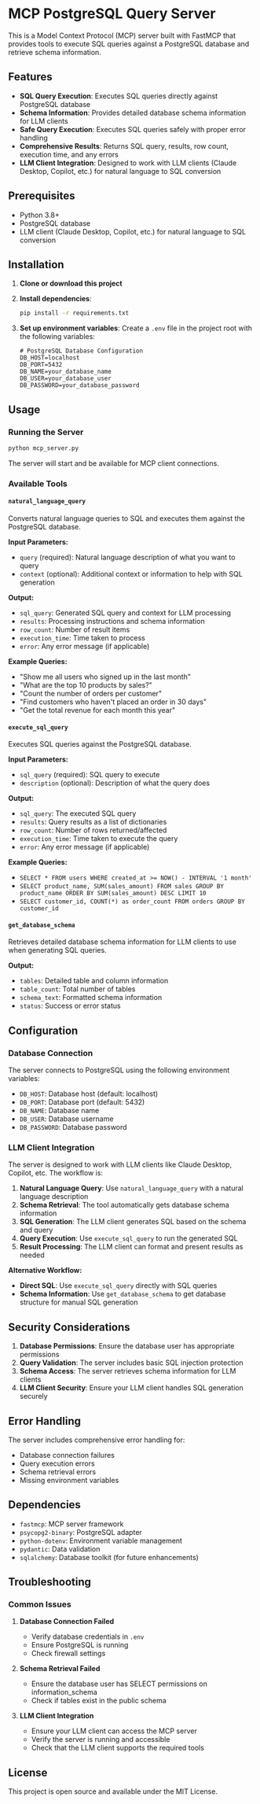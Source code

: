 # MCP PostgreSQL Query Server

This is a Model Context Protocol (MCP) server built with FastMCP that provides tools to execute SQL queries against a PostgreSQL database and retrieve schema information.

## Features

- **SQL Query Execution**: Executes SQL queries directly against PostgreSQL database
- **Schema Information**: Provides detailed database schema information for LLM clients
- **Safe Query Execution**: Executes SQL queries safely with proper error handling
- **Comprehensive Results**: Returns SQL query, results, row count, execution time, and any errors
- **LLM Client Integration**: Designed to work with LLM clients (Claude Desktop, Copilot, etc.) for natural language to SQL conversion

## Prerequisites

- Python 3.8+
- PostgreSQL database
- LLM client (Claude Desktop, Copilot, etc.) for natural language to SQL conversion

## Installation

1. **Clone or download this project**

2. **Install dependencies**:
   ```bash
   pip install -r requirements.txt
   ```

3. **Set up environment variables**:
   Create a `.env` file in the project root with the following variables:
   ```
   # PostgreSQL Database Configuration
   DB_HOST=localhost
   DB_PORT=5432
   DB_NAME=your_database_name
   DB_USER=your_database_user
   DB_PASSWORD=your_database_password
   ```

## Usage

### Running the Server

```bash
python mcp_server.py
```

The server will start and be available for MCP client connections.

### Available Tools

#### `natural_language_query`

Converts natural language queries to SQL and executes them against the PostgreSQL database.

**Input Parameters:**
- `query` (required): Natural language description of what you want to query
- `context` (optional): Additional context or information to help with SQL generation

**Output:**
- `sql_query`: Generated SQL query and context for LLM processing
- `results`: Processing instructions and schema information
- `row_count`: Number of result items
- `execution_time`: Time taken to process
- `error`: Any error message (if applicable)

**Example Queries:**
- "Show me all users who signed up in the last month"
- "What are the top 10 products by sales?"
- "Count the number of orders per customer"
- "Find customers who haven't placed an order in 30 days"
- "Get the total revenue for each month this year"

#### `execute_sql_query`

Executes SQL queries against the PostgreSQL database.

**Input Parameters:**
- `sql_query` (required): SQL query to execute
- `description` (optional): Description of what the query does

**Output:**
- `sql_query`: The executed SQL query
- `results`: Query results as a list of dictionaries
- `row_count`: Number of rows returned/affected
- `execution_time`: Time taken to execute the query
- `error`: Any error message (if applicable)

**Example Queries:**
- `SELECT * FROM users WHERE created_at >= NOW() - INTERVAL '1 month'`
- `SELECT product_name, SUM(sales_amount) FROM sales GROUP BY product_name ORDER BY SUM(sales_amount) DESC LIMIT 10`
- `SELECT customer_id, COUNT(*) as order_count FROM orders GROUP BY customer_id`

#### `get_database_schema`

Retrieves detailed database schema information for LLM clients to use when generating SQL queries.

**Output:**
- `tables`: Detailed table and column information
- `table_count`: Total number of tables
- `schema_text`: Formatted schema information
- `status`: Success or error status

## Configuration

### Database Connection

The server connects to PostgreSQL using the following environment variables:
- `DB_HOST`: Database host (default: localhost)
- `DB_PORT`: Database port (default: 5432)
- `DB_NAME`: Database name
- `DB_USER`: Database username
- `DB_PASSWORD`: Database password

### LLM Client Integration

The server is designed to work with LLM clients like Claude Desktop, Copilot, etc. The workflow is:

1. **Natural Language Query**: Use `natural_language_query` with a natural language description
2. **Schema Retrieval**: The tool automatically gets database schema information
3. **SQL Generation**: The LLM client generates SQL based on the schema and query
4. **Query Execution**: Use `execute_sql_query` to run the generated SQL
5. **Result Processing**: The LLM client can format and present results as needed

**Alternative Workflow:**
- **Direct SQL**: Use `execute_sql_query` directly with SQL queries
- **Schema Information**: Use `get_database_schema` to get database structure for manual SQL generation

## Security Considerations

1. **Database Permissions**: Ensure the database user has appropriate permissions
2. **Query Validation**: The server includes basic SQL injection protection
3. **Schema Access**: The server retrieves schema information for LLM clients
4. **LLM Client Security**: Ensure your LLM client handles SQL generation securely

## Error Handling

The server includes comprehensive error handling for:
- Database connection failures
- Query execution errors
- Schema retrieval errors
- Missing environment variables

## Dependencies

- `fastmcp`: MCP server framework
- `psycopg2-binary`: PostgreSQL adapter
- `python-dotenv`: Environment variable management
- `pydantic`: Data validation
- `sqlalchemy`: Database toolkit (for future enhancements)

## Troubleshooting

### Common Issues

1. **Database Connection Failed**
   - Verify database credentials in `.env`
   - Ensure PostgreSQL is running
   - Check firewall settings

2. **Schema Retrieval Failed**
   - Ensure the database user has SELECT permissions on information_schema
   - Check if tables exist in the public schema

3. **LLM Client Integration**
   - Ensure your LLM client can access the MCP server
   - Verify the server is running and accessible
   - Check that the LLM client supports the required tools

## License

This project is open source and available under the MIT License. 